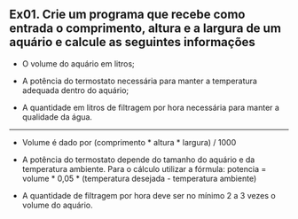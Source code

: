 ## Ex01. Crie um programa que recebe como entrada o comprimento, altura e a largura de um aquário e calcule as seguintes informações

- O volume do aquário em litros;

- A potência do termostato necessária para manter a temperatura adequada dentro do aquário;

- A quantidade em litros de filtragem por hora necessária para manter a qualidade da água.
---
- Volume é dado por (comprimento * altura * largura) / 1000

- A potência do termostato depende do tamanho do aquário e da temperatura ambiente. Para o cálculo utilizar a fórmula: potencia = volume * 0,05 * (temperatura desejada - temperatura ambiente)

- A quantidade de filtragem por hora deve ser no mínimo 2 a 3 vezes o volume do aquário.